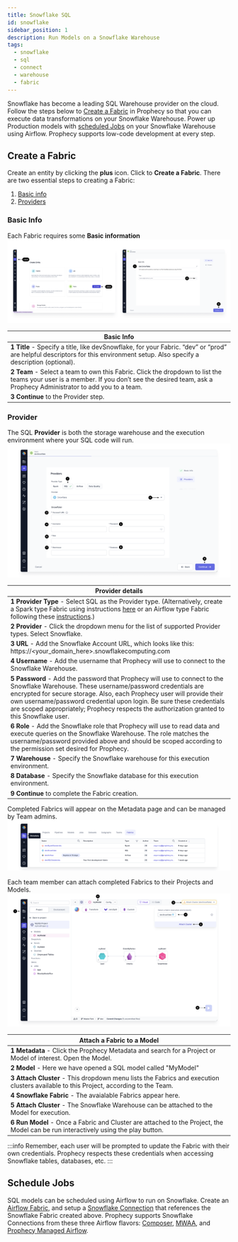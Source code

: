 ```yaml
---
title: Snowflake SQL
id: snowflake
sidebar_position: 1
description: Run Models on a Snowflake Warehouse
tags:
  - snowflake
  - sql
  - connect
  - warehouse
  - fabric
---
```


Snowflake has become a leading SQL Warehouse provider on the cloud. Follow the steps below to [Create a Fabric](./snowflake.md#create-a-fabric) in Prophecy so that you can execute data transformations on your Snowflake Warehouse. Power up Production models with [scheduled Jobs](./snowflake.md#schedule-jobs) on your Snowflake Warehouse using Airflow. Prophecy supports low-code development at every step.

## Create a Fabric

Create an entity by clicking the **plus** icon. Click to **Create a Fabric**.
There are two essential steps to creating a Fabric:

1. [Basic info](./snowflake.md#basic-info)
2. [Providers](./snowflake.md#provider)

### Basic Info

Each Fabric requires some **Basic information**
![SFBasicInfo](./img/SnowflakeFabric1.png)

| Basic Info                                                                                                                                                                                       |
| ------------------------------------------------------------------------------------------------------------------------------------------------------------------------------------------------ |
| **1 Title** - Specify a title, like devSnowflake, for your Fabric. “dev” or “prod” are helpful descriptors for this environment setup. Also specify a description (optional).                    |
| **2 Team** - Select a team to own this Fabric. Click the dropdown to list the teams your user is a member. If you don’t see the desired team, ask a Prophecy Administrator to add you to a team. |
| **3 Continue** to the Provider step.                                                                                                                                                             |

### Provider

The SQL **Provider** is both the storage warehouse and the execution environment where your SQL code will run.
![SFProvider](./img/SnowflakeFabric2.png)

| Provider details                                                                                                                                                                                                                                                                                                                                                                       |
| -------------------------------------------------------------------------------------------------------------------------------------------------------------------------------------------------------------------------------------------------------------------------------------------------------------------------------------------------------------------------------------- |
| **1 Provider Type** - Select SQL as the Provider type. (Alternatively, create a Spark type Fabric using instructions [here](/docs/low-code-spark/fabrics/fabrics.md) or an Airflow type Fabric following these [instructions](/docs/low-code-jobs/airflow/setup/setup.md).)                                                                                                            |
| **2 Provider** - Click the dropdown menu for the list of supported Provider types. Select Snowflake.                                                                                                                                                                                                                                                                                   |
| **3 URL** - Add the Snowflake Account URL, which looks like this: https://<your_domain_here>.snowflakecomputing.com                                                                                                                                                                                                                                                                    |
| **4 Username** - Add the username that Prophecy will use to connect to the Snowflake Warehouse.                                                                                                                                                                                                                                                                                        |
| **5 Password** - Add the password that Prophecy will use to connect to the Snowflake Warehouse. These username/password credentials are encrypted for secure storage. Also, each Prophecy user will provide their own username/password credential upon login. Be sure these credentials are scoped appropriately; Prophecy respects the authorization granted to this Snowflake user. |
| **6 Role** - Add the Snowflake role that Prophecy will use to read data and execute queries on the Snowflake Warehouse. The role matches the username/password provided above and should be scoped according to the permission set desired for Prophecy.                                                                                                                               |
| **7 Warehouse** - Specify the Snowflake warehouse for this execution environment.                                                                                                                                                                                                                                                                                                      |
| **8 Database** - Specify the Snowflake database for this execution environment.                                                                                                                                                                                                                                                                                                        |
| **9 Continue** to complete the Fabric creation.                                                                                                                                                                                                                                                                                                                                        |

Completed Fabrics will appear on the Metadata page and can be managed by Team admins.
![FabricMetadata](./img/FabricMetadata.png)

Each team member can attach completed Fabrics to their Projects and Models.
![SFAttachCluster](./img/SnowflakeAttachCluster.png)

| **Attach a Fabric to a Model**                                                                                                       |
| ------------------------------------------------------------------------------------------------------------------------------------ |
| **1 Metadata** - Click the Prophecy Metadata and search for a Project or Model of interest. Open the Model.                          |
| **2 Model** - Here we have opened a SQL model called "MyModel"                                                                       |
| **3 Attach Cluster** - This dropdown menu lists the Fabrics and execution clusters available to this Project, according to the Team. |
| **4 Snowflake Fabric** - The avaialable Fabrics appear here.                                                                         |
| **5 Attach Cluster** - The Snowflake Warehouse can be attached to the Model for execution.                                           |
| **6 Run Model** - Once a Fabric and Cluster are attached to the Project, the Model can be run interactively using the play button.   |

:::info
Remember, each user will be prompted to update the Fabric with their own credentials. Prophecy respects these credentials when accessing Snowflake tables, databases, etc.
:::

## Schedule Jobs

SQL models can be scheduled using Airflow to run on Snowflake. Create an [Airflow Fabric](https://docs.prophecy.io/low-code-jobs/airflow/setup/), and setup a [Snowflake Connection](https://docs.prophecy.io/low-code-jobs/airflow/setup/MWAA_fabric#setting-up-connections) that references the Snowflake Fabric created above. Prophecy supports Snowflake Connections from these three Airflow flavors: [Composer](https://docs.prophecy.io/low-code-jobs/airflow/setup/composer_fabric), [MWAA](https://docs.prophecy.io/low-code-jobs/airflow/setup/MWAA_fabric#setting-up-connections), and [Prophecy Managed Airflow](https://docs.prophecy.io/low-code-jobs/airflow/setup/prophecy-managed/connections/prophecy_managed_airflow_fabric_snowflake_connections).

